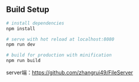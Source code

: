
## Build Setup

``` bash
# install dependencies
npm install

# serve with hot reload at localhost:8080
npm run dev

# build for production with minification
npm run build

```
server端：https://github.com/zhangrui49/FileServer
